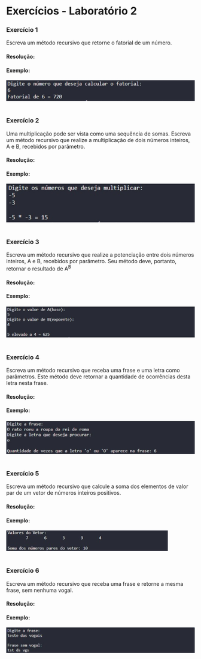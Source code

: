 # Exercícios  - Laboratório 2


### Exercício 1

Escreva um método recursivo que retorne o fatorial de um número.

#### Resolução:


#### Exemplo:
![Laboratorio 2 - Exercicio 1](/relatorio/Imagens/Laboratorio2/Exc1.jpg)

#

### Exercício 2

Uma multiplicação pode ser vista como uma sequência de somas. Escreva um método recursivo que realize a multiplicação de dois números inteiros, A e B, recebidos por parâmetro.

#### Resolução:

#### Exemplo:
![Laboratorio 2 - Exercicio 2](/relatorio/Imagens/Laboratorio2/Exc2.jpg)

#

### Exercício 3

Escreva um método recursivo que realize a potenciação entre dois números inteiros, A e B, recebidos por parâmetro. Seu método deve, portanto, retornar o resultado de A<sup>B</sup>

#### Resolução:

#### Exemplo:
![Laboratorio 2 - Exercicio 3](/relatorio/Imagens/Laboratorio2/Exc3.jpg)

#

### Exercício 4

Escreva um método recursivo que receba uma frase e uma letra como parâmetros. Este método deve retornar a quantidade de ocorrências desta letra nesta frase.

#### Resolução:

#### Exemplo:
![Laboratorio 2 - Exercicio 4](/relatorio/Imagens/Laboratorio2/Exc4.jpg)

#

### Exercício 5

Escreva um método recursivo que calcule a soma dos elementos de valor par de um vetor de números inteiros positivos.

#### Resolução:

#### Exemplo:
![Laboratorio 2 - Exercicio 5](/relatorio/Imagens/Laboratorio2/Exc5.jpg)

#
### Exercício 6

Escreva um método recursivo que receba uma frase e retorne a mesma frase, sem nenhuma vogal.

#### Resolução:

#### Exemplo:
![Laboratorio 2 - Exercicio 6](/relatorio/Imagens/Laboratorio2/Exc6.jpg)


